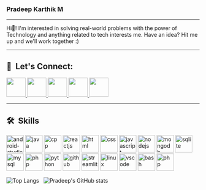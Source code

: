 ### Pradeep Karthik M
<hr>
Hi👋! I'm interested in solving real-world problems with the power of Technology and anything related to tech interests me. Have an idea? Hit me up and we'll work together :)
<br>
<hr>

<!-- ### 🔗 Let's Connect: -->
<h2> 🔗 &nbsp;Let's Connect:</h2>
<a href="https://www.linkedin.com/in/pradeep-karthik-muthusamy-bb172a217/">
  <img height="50" src="https://upload.wikimedia.org/wikipedia/commons/thumb/c/ca/LinkedIn_logo_initials.png/800px-LinkedIn_logo_initials.png"/>
</a>
<a href="https://www.instagram.com/pradeep_karthik_77/" style="margin-top: 10px;">
  <img height="50" src="https://upload.wikimedia.org/wikipedia/commons/thumb/a/a5/Instagram_icon.png/2048px-Instagram_icon.png"  />
</a>
<a href="mailto:pradeepkarthikm@gmail.com">
  <img height="50"  src="https://upload.wikimedia.org/wikipedia/commons/c/ce/Android_Email_8.1_Icon.png"/>
</a>
<a href="https://twitter.com/pradeepkarthikm">
  <img height="50"  src="https://cdn-icons-png.flaticon.com/512/145/145812.png"/>
</a>
<a href="https://medium.com/@pradeepkarthikm">
  <img height="50" src="https://cdn4.iconfinder.com/data/icons/social-media-circle-7/512/Medium_circle-512.png"/>
</a>
<hr>
<h2> 🛠️ &nbsp;Skills</h2>
<p align="left">
<img src="https://cdn.jsdelivr.net/gh/devicons/devicon/icons/android/android-original.svg" alt="android-studio" width="45" height="45" />
<img src="https://cdn.jsdelivr.net/gh/devicons/devicon/icons/java/java-original.svg" alt="java" width="45" height="45" />
 <img src="https://cdn.jsdelivr.net/gh/devicons/devicon/icons/cplusplus/cplusplus-original.svg" alt="cpp" width="45" height="45" />
<img src="https://cdn.jsdelivr.net/gh/devicons/devicon/icons/react/react-original.svg" alt="reactjs" width="45" height="45" />
<img src="https://cdn.jsdelivr.net/gh/devicons/devicon/icons/html5/html5-original.svg" alt="html" width="45" height="45" />
<img src="https://cdn.jsdelivr.net/gh/devicons/devicon/icons/css3/css3-original.svg" alt="css" width="45" height="45" />
<img src="https://cdn.jsdelivr.net/gh/devicons/devicon/icons/javascript/javascript-original.svg" alt="javascript" width="45" height="45" />
<img src="https://cdn.jsdelivr.net/gh/devicons/devicon/icons/nodejs/nodejs-original.svg" alt="nodejs" width="45" height="45" />
<img src="https://cdn.jsdelivr.net/gh/devicons/devicon/icons/mongodb/mongodb-original.svg" alt="mongodb" width="45" height="45" />
<img src="https://cdn.jsdelivr.net/gh/devicons/devicon/icons/sqlite/sqlite-original.svg" alt="sqlite" width="45" height="45" />
<img src="https://cdn.jsdelivr.net/gh/devicons/devicon/icons/mysql/mysql-original.svg" alt="mysql" width="45" height="45" />
<img src="https://cdn.jsdelivr.net/gh/devicons/devicon/icons/php/php-original.svg" alt="php" width="45" height="45" />
<img src="https://cdn.jsdelivr.net/gh/devicons/devicon/icons/python/python-original.svg" alt="python" width="45" height="45" />
 <img src="https://cdn.jsdelivr.net/gh/devicons/devicon/icons/github/github-original.svg" alt="github" width="45" height="45" />
<img src="https://streamlit.io/images/brand/streamlit-mark-color.svg" alt="streamlit" width="45" height="45" />
<img src="https://cdn.jsdelivr.net/gh/devicons/devicon/icons/linux/linux-original.svg" alt="linux" width="45" height="45" />
<img src="https://cdn.jsdelivr.net/gh/devicons/devicon/icons/vscode/vscode-original.svg" alt="vscode" width="45" height="45"/>
<img src="https://cdn.jsdelivr.net/gh/devicons/devicon/icons/bash/bash-original.svg" alt="bash" width="45" height="45"/>
<img src="https://cdn.jsdelivr.net/gh/devicons/devicon/icons/php/php-original.svg" alt="php" width="45" height="45"/>
</p>

<!-- [![Pradeep's GitHub stats](https://github-readme-stats.vercel.app/api?username=pradeepkarthik77&hide=issues)](https://github.com/anuraghazra/github-readme-stats) -->
![Top Langs](https://github-readme-stats.vercel.app/api/top-langs/?username=pradeepkarthik77&layout=compact&count_weight=1&size_weight=0&theme=transparent)
&nbsp;
![Pradeep's GitHub stats](https://github-readme-stats.vercel.app/api?username=pradeepkarthik77&show_icons=true&theme=transparent&hide=issues)

<!-- ![Snake animation](https://github.com/pradeepkarthik77/pradeepkarthik77/blob/output/github-contribution-grid-snake.svg) -->
